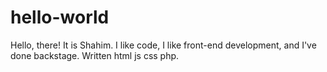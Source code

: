 # hello-world

Hello, there!
It is Shahim. I like code, I like front-end development, and I've done backstage. Written html js css php.
